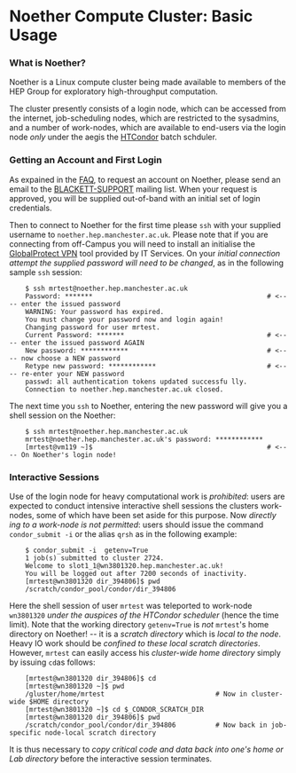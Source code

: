 # Noether Compute Cluster: Basic Usage #

### What is Noether? ###

Noether is a Linux compute cluster being made available to members of the HEP Group for exploratory high-throughput computation.

The cluster presently consists of a login node, which can be accessed from the internet, job-scheduling nodes, which are restricted to the sysadmins, and a number of work-nodes, which are available to end-users via the login node *only* under the aegis the [HTCondor](https://htcondor.com) batch schduler.

### Getting an Account and First Login ###

As expained in the [FAQ](https://github.com/MANHEP/maf-helpdesk/blob/master/noether_faq.md), to request an account on Noether, please send an email to the [BLACKETT-SUPPORT](mailto:BLACKETT-SUPPORT@listserv.manchester.ac.uk) mailing list. When your request is approved, you will be supplied out-of-band with an initial set of login credentials.

Then to connect to Noether for the first time please ```ssh``` with your supplied username to ```noether.hep.manchester.ac.uk```. Please note that if you are connecting from off-Campus you will need to install an initialise the [GlobalProtect VPN](https://www.itservices.manchester.ac.uk/ourservices/popular/vpn/) tool provided by IT Services. On your *initial connection attempt the supplied password will need to be changed*, as in the following sample `ssh` session:
```
    $ ssh mrtest@noether.hep.manchester.ac.uk
    Password: *******                                            # <---- enter the issued password
    WARNING: Your password has expired.
    You must change your password now and login again!
    Changing password for user mrtest.
    Current Password: *******                                    # <---- enter the issued password AGAIN
    New password: ************                                   # <---- now choose a NEW password
    Retype new password: ************                            # <---- re-enter your NEW password
    passwd: all authentication tokens updated successfu lly.
    Connection to noether.hep.manchester.ac.uk closed.
```
The next time you `ssh` to Noether, entering the new password will give you a shell session on the Noether:
```
    $ ssh mrtest@noether.hep.manchester.ac.uk
    mrtest@noether.hep.manchester.ac.uk's password: ************
    [mrtest@vm119 ~]$                                            # <---- On Noether's login node!
```

### Interactive Sessions ###

Use of the login node for heavy computational work is *prohibited*: users are expected to conduct intensive interactive shell sessions the clusters work-nodes, some of which have been set aside for this purpose. Now *directly ing to a work-node is not permitted*: users should issue the command `condor_submit -i` or the alias `qrsh`  as in the following example:

```
    $ condor_submit -i  getenv=True
    1 job(s) submitted to cluster 2724.
    Welcome to slot1_1@wn3801320.hep.manchester.ac.uk!
    You will be logged out after 7200 seconds of inactivity.
    [mrtest@wn3801320 dir_394806]$ pwd
    /scratch/condor_pool/condor/dir_394806
```
Here the shell session of user `mrtest` was teleported to work-node ```wn3801320``` *under the auspices of the HTCondor scheduler* (hence the time limit). Note that the working directory `getenv=True` is *not* `mrtest`'s home directory on Noether! -- it is a *scratch directory* which is *local to the node*. Heavy IO work should be *confined to these local scratch directories*.  However, ```mrtest``` can easily access his *cluster-wide home directory* simply by issuing ```cd```as follows:

```
    [mrtest@wn3801320 dir_394806]$ cd
    [mrtest@wn3801320 ~]$ pwd       
    /gluster/home/mrtest                            # Now in cluster-wide $HOME directory
    [mrtest@wn3801320 ~]$ cd $_CONDOR_SCRATCH_DIR
    [mrtest@wn3801320 dir_394806]$ pwd 
    /scratch/condor_pool/condor/dir_394806          # Now back in job-specific node-local scratch directory
```

It is thus necessary to *copy critical code and data back into one's home or Lab directory* before the interactive session terminates.


